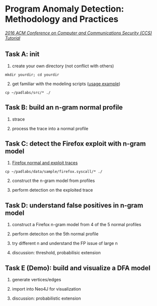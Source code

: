 # Program Anomaly Detection: Methodology and Practices
###### [2016 ACM Conference on Computer and Communications Security (CCS) Tutorial](https://www.sigsac.org/ccs/CCS2016/tutorials/#anomaly)

## Task A: init

1. create your own directory (not conflict with others)

 `mkdir yourdir; cd yourdir`

2. get familiar with the modeling scripts ([usage example](https://github.com/subbyte/padlabs))

 `cp ~/padlabs/src/* ./`

## Task B: build an n-gram normal profile

1. strace

2. process the trace into a normal profile

## Task C: detect the Firefox exploit with n-gram model

1. [Firefox normal and exploit traces](https://github.com/subbyte/padlabs/tree/master/data/sample/firefox.syscall)

 `cp ~/padlabs/data/sample/firefox.syscall/* ./`

2. construct the n-gram model from profiles

3. perform detection on the exploited trace

## Task D: understand false positives in n-gram model

1. construct a Firefox n-gram model from 4 of the 5 normal profiles

2. perform deteciton on the 5th normal profile

3. try different n and understand the FP issue of large n

4. discussion: threshold, probabilisic extension

## Task E (Demo): build and visualize a DFA model

1. generate vertices/edges

2. import into Neo4J for visualization

3. discussion: probabilistic extension

